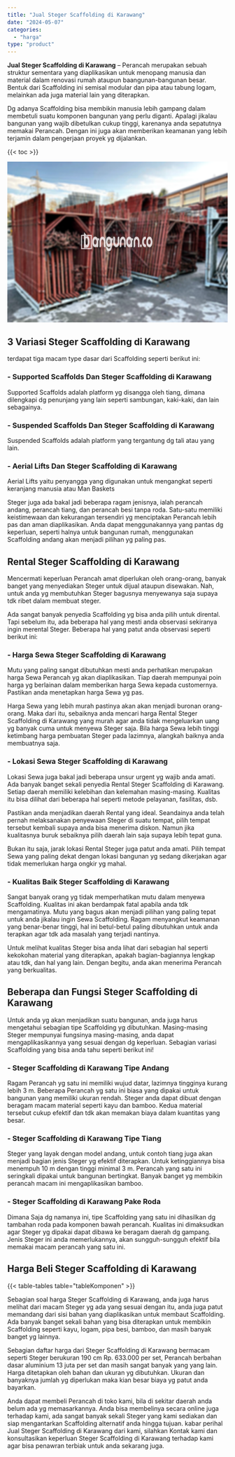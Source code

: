 ```yaml
---
title: "Jual Steger Scaffolding di Karawang"
date: "2024-05-07"
categories: 
  - "harga"
type: "product"
---
```


**Jual Steger Scaffolding di Karawang** – Perancah merupakan sebuah struktur sementara yang diaplikasikan untuk menopang manusia dan material dalam renovasi rumah ataupun baangunan-bangunan besar. Bentuk dari Scaffolding ini semisal modular dan pipa atau tabung logam, melainkan ada juga material lain yang diterapkan.

Dg adanya Scaffolding bisa membikin manusia lebih gampang dalam membetuli suatu komponen bangunan yang perlu diganti. Apalagi jikalau bangunan yang wajib dibetulkan cukup tinggi, karenanya anda sepatutnya memakai Perancah. Dengan ini juga akan memberikan keamanan yang lebih terjamin dalam pengerjaan proyek yg dijalankan.

{{< toc >}}

![Jual Steger Scaffolding di Karawang](/images/sewa-scaffolding-steger-22.png)

## 3 Variasi Steger Scaffolding di Karawang

terdapat tiga macam type dasar dari Scaffolding seperti berikut ini:

### \- Supported Scaffolds Dan Steger Scaffolding di Karawang

Supported Scaffolds adalah platform yg disangga oleh tiang, dimana dilengkapi dg penunjang yang lain seperti sambungan, kaki-kaki, dan lain sebagainya.

### \- Suspended Scaffolds Dan Steger Scaffolding di Karawang

Suspended Scaffolds adalah platform yang tergantung dg tali atau yang lain.

### \- Aerial Lifts Dan Steger Scaffolding di Karawang

Aerial Lifts yaitu penyangga yang digunakan untuk mengangkat seperti keranjang manusia atau Man Baskets

Steger juga ada bakal jadi beberapa ragam jenisnya, ialah perancah andang, perancah tiang, dan perancah besi tanpa roda. Satu-satu memiliki keistimewaan dan kekurangan tersendiri yg menciptakan Perancah lebih pas dan aman diaplikasikan. Anda dapat menggunakannya yang pantas dg keperluan, seperti halnya untuk bangunan rumah, menggunakan Scaffolding andang akan menjadi pilihan yg paling pas.

## Rental Steger Scaffolding di Karawang

Mencermati keperluan Perancah amat diperlukan oleh orang-orang, banyak banget yang menyediakan Steger untuk dijual ataupun disewakan. Nah, untuk anda yg membutuhkan Steger bagusnya menyewanya saja supaya tdk ribet dalam membuat steger.

Ada sangat banyak penyedia Scaffolding yg bisa anda pilih untuk dirental. Tapi sebelum itu, ada beberapa hal yang mesti anda observasi sekiranya ingin merental Steger. Beberapa hal yang patut anda observasi seperti berikut ini:

### \- Harga Sewa Steger Scaffolding di Karawang

Mutu yang paling sangat dibutuhkan mesti anda perhatikan merupakan harga Sewa Perancah yg akan diaplikasikan. Tiap daerah mempunyai poin harga yg berlainan dalam memberikan harga Sewa kepada customernya. Pastikan anda menetapkan harga Sewa yg pas.

Harga Sewa yang lebih murah pastinya akan akan menjadi buronan orang-orang. Maka dari itu, sebaiknya anda mencari harga Rental Steger Scaffolding di Karawang yang murah agar anda tidak mengeluarkan uang yg banyak cuma untuk menyewa Steger saja. Bila harga Sewa lebih tinggi ketimbang harga pembuatan Steger pada lazimnya, alangkah baiknya anda membuatnya saja.

### \- Lokasi Sewa Steger Scaffolding di Karawang

Lokasi Sewa juga bakal jadi beberapa unsur urgent yg wajib anda amati. Ada banyak banget sekali penyedia Rental Steger Scaffolding di Karawang. Setiap daerah memiliki kelebihan dan kelemahan masing-masing. Kualitas itu bisa dilihat dari beberapa hal seperti metode pelayanan, fasilitas, dsb.

Pastikan anda menjadikan daerah Rental yang ideal. Seandainya anda telah pernah melaksanakan penyewaan Steger di suatu tempat, pilih tempat tersebut kembali supaya anda bisa menerima diskon. Namun jika kualitasnya buruk sebaiknya pilih daerah lain saja supaya lebih tepat guna.

Bukan itu saja, jarak lokasi Rental Steger juga patut anda amati. Pilih tempat Sewa yang paling dekat dengan lokasi bangunan yg sedang dikerjakan agar tidak memerlukan harga ongkir yg mahal.

### \- Kualitas Baik Steger Scaffolding di Karawang

Sangat banyak orang yg tidak memperhatikan mutu dalam menyewa Scaffolding. Kualitas ini akan berdampak fatal apabila anda tdk mengamatinya. Mutu yang bagus akan menjadi pilihan yang paling tepat untuk anda jikalau ingin Sewa Scaffolding. Ragam menyangkut keamanan yang benar-benar tinggi, hal ini betul-betul paling dibutuhkan untuk anda terapkan agar tdk ada masalah yang terjadi nantinya.

Untuk melihat kualitas Steger bisa anda lihat dari sebagian hal seperti kekokohan material yang diterapkan, apakah bagian-bagiannya lengkap atau tdk, dan hal yang lain. Dengan begitu, anda akan menerima Perancah yang berkualitas.

## Beberapa dan Fungsi Steger Scaffolding di Karawang

Untuk anda yg akan menjadikan suatu bangunan, anda juga harus mengetahui sebagian tipe Scaffolding yg dibutuhkan. Masing-masing Steger mempunyai fungsinya masing-masing, anda dapat mengaplikasikannya yang sesuai dengan dg keperluan. Sebagian variasi Scaffolding yang bisa anda tahu seperti berikut ini!

### \- Steger Scaffolding di Karawang Tipe Andang

Ragam Perancah yg satu ini memiliki wujud datar, lazimnya tingginya kurang lebih 3 m. Beberapa Perancah yg satu ini biasa yang dipakai untuk bangunan yang memiliki ukuran rendah. Steger anda dapat dibuat dengan beragam macam material seperti kayu dan bamboo. Kedua material tersebut cukup efektif dan tdk akan memakan biaya dalam kuantitas yang besar.

### \- Steger Scaffolding di Karawang Tipe Tiang

Steger yang layak dengan model andang, untuk contoh tiang juga akan menjadi bagian jenis Steger yg efektif diterapkan. Untuk ketinggiannya bisa menempuh 10 m dengan tinggi minimal 3 m. Perancah yang satu ini seringkali dipakai untuk bangunan bertingkat. Banyak banget yg membikin perancah macam ini mengaplikasikan bamboo.

### \- Steger Scaffolding di Karawang Pake Roda

Dimana Saja dg namanya ini, tipe Scaffolding yang satu ini dihasilkan dg tambahan roda pada komponen bawah perancah. Kualitas ini dimaksudkan agar Steger yg dipakai dapat dibawa ke beragam daerah dg gampang. Jenis Steger ini anda memerlukannya, akan sungguh-sungguh efektif bila memakai macam perancah yang satu ini.

## Harga Beli Steger Scaffolding di Karawang

{{< table-tables table="tableKomponen" >}}

Sebagian soal harga Steger Scaffolding di Karawang, anda juga harus melihat dari macam Steger yg ada yang sesuai dengan itu, anda juga patut memandang dari sisi bahan yang diaplikasikan untuk membaut Scaffolding. Ada banyak banget sekali bahan yang bisa diterapkan untuk membikin Scaffolding seperti kayu, logam, pipa besi, bamboo, dan masih banyak banget yg lainnya.

Sebagian daftar harga dari Steger Scaffolding di Karawang bermacam seperti Steger berukuran 190 cm Rp. 633.000 per set, Perancah berbahan dasar aluminium 13 juta per set dan masih sangat banyak yang yang lain. Harga ditetapkan oleh bahan dan ukuran yg dibutuhkan. Ukuran dan banyaknya jumlah yg diperlukan maka kian besar biaya yg patut anda bayarkan.

Anda dapat membeli Perancah di toko kami, bila di sekitar daerah anda belum ada yg memasarkannya. Anda bisa membelinya secara online juga terhadap kami, ada sangat banyak sekali Steger yang kami sediakan dan siap mengantarkan Scaffolding alternatif anda hingga tujuan. kabar perihal Jual Steger Scaffolding di Karawang dari kami, silahkan Kontak kami dan konsultasikan keperluan Steger Scaffolding di Karawang terhadap kami agar bisa penawran terbiak untuk anda sekarang juga.
